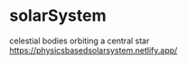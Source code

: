 # solarSystem
celestial bodies orbiting a central star
https://physicsbasedsolarsystem.netlify.app/
